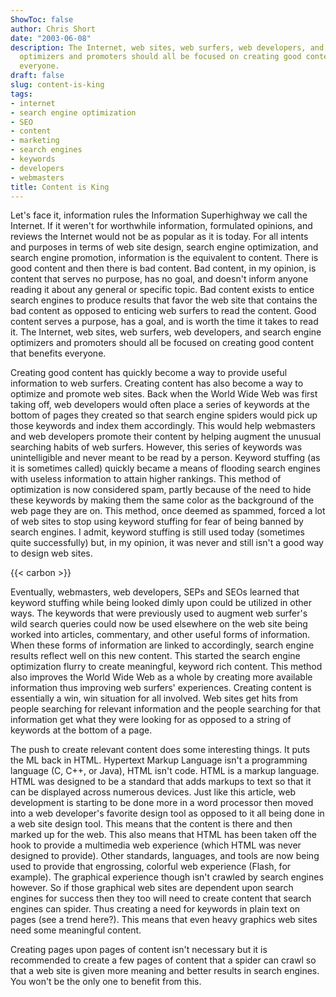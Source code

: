 ```yaml
---
ShowToc: false
author: Chris Short
date: "2003-06-08"
description: The Internet, web sites, web surfers, web developers, and search engine
  optimizers and promoters should all be focused on creating good content that benefits
  everyone.
draft: false
slug: content-is-king
tags:
- internet
- search engine optimization
- SEO
- content
- marketing
- search engines
- keywords
- developers
- webmasters
title: Content is King
---
```


Let's face it, information rules the Information Superhighway we call the Internet. If it weren't for worthwhile information, formulated opinions, and reviews the Internet would not be as popular as it is today. For all intents and purposes in terms of web site design, search engine optimization, and search engine promotion, information is the equivalent to content. There is good content and then there is bad content. Bad content, in my opinion, is content that serves no purpose, has no goal, and doesn't inform anyone reading it about any general or specific topic. Bad content exists to entice search engines to produce results that favor the web site that contains the bad content as opposed to enticing web surfers to read the content. Good content serves a purpose, has a goal, and is worth the time it takes to read it. The Internet, web sites, web surfers, web developers, and search engine optimizers and promoters should all be focused on creating good content that benefits everyone.


Creating good content has quickly become a way to provide useful information to web surfers. Creating content has also become a way to optimize and promote web sites. Back when the World Wide Web was first taking off, web developers would often place a series of keywords at the bottom of pages they created so that search engine spiders would pick up those keywords and index them accordingly. This would help webmasters and web developers promote their content by helping augment the unusual searching habits of web surfers. However, this series of keywords was unintelligible and never meant to be read by a person. Keyword stuffing (as it is sometimes called) quickly became a means of flooding search engines with useless information to attain higher rankings. This method of optimization is now considered spam, partly because of the need to hide these keywords by making them the same color as the background of the web page they are on. This method, once deemed as spammed, forced a lot of web sites to stop using keyword stuffing for fear of being banned by search engines. I admit, keyword stuffing is still used today (sometimes quite successfully) but, in my opinion, it was never and still isn't a good way to design web sites.

{{< carbon >}}

Eventually, webmasters, web developers, SEPs and SEOs learned that keyword stuffing while being looked dimly upon could be utilized in other ways. The keywords that were previously used to augment web surfer's wild search queries could now be used elsewhere on the web site being worked into articles, commentary, and other useful forms of information. When these forms of information are linked to accordingly, search engine results reflect well on this new content. This started the search engine optimization flurry to create meaningful, keyword rich content. This method also improves the World Wide Web as a whole by creating more available information thus improving web surfers' experiences. Creating content is essentially a win, win situation for all involved. Web sites get hits from people searching for relevant information and the people searching for that information get what they were looking for as opposed to a string of keywords at the bottom of a page.

The push to create relevant content does some interesting things. It puts the ML back in HTML. Hypertext Markup Language isn't a programming language (C, C++, or Java), HTML isn't code. HTML is a markup language. HTML was designed to be a standard that adds markups to text so that it can be displayed across numerous devices. Just like this article, web development is starting to be done more in a word processor then moved into a web developer's favorite design tool as opposed to it all being done in a web site design tool. This means that the content is there and then marked up for the web. This also means that HTML has been taken off the hook to provide a multimedia web experience (which HTML was never designed to provide). Other standards, languages, and tools are now being used to provide that engrossing, colorful web experience (Flash, for example). The graphical experience though isn't crawled by search engines however. So if those graphical web sites are dependent upon search engines for success then they too will need to create content that search engines can spider. Thus creating a need for keywords in plain text on pages (see a trend here?). This means that even heavy graphics web sites need some meaningful content.

Creating pages upon pages of content isn't necessary but it is recommended to create a few pages of content that a spider can crawl so that a web site is given more meaning and better results in search engines. You won't be the only one to benefit from this.
